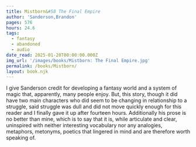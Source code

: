```yaml
---
title: Mistborn&#58 The Final Empire
author: 'Sanderson,Brandon'
pages: 576
hours: 24.6
tags:
  - fantasy
  - abandoned
  - audio
date_read: 2025-01-20T00:00:00.000Z
img_url: '/images/books/Mistborn: The Final Empire.jpg'
permalink: /books/Mistborn/
layout: book.njk
---
```


I give Sanderson credit for developing a fantasy world and a system of magic that, apparently, many people enjoy.
But, this story, though it did have two main characters who did seem to be changing in relationship to a struggle, said struggle was dull
and did not move quickly enough for this reader and I finally gave it up after fourteen hours.
Additionally his prose is no better than mine, which is to say that it is, while articulate and clear, uninspired with neither interesting
vocabulary nor any analogies, metaphors, metonyms, poetics that lingered in mind and are therefore worth speaking of.
